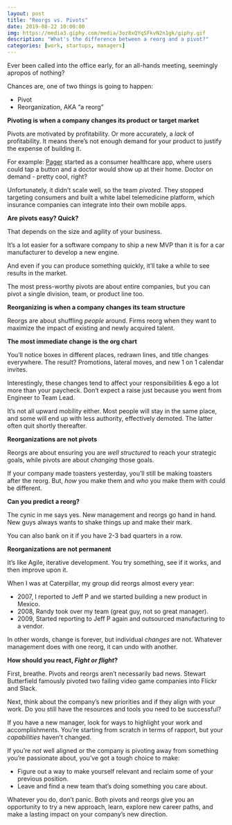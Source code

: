 ```yaml
---
layout: post
title: "Reorgs vs. Pivots"
date: 2019-08-22 10:00:00
img: https://media3.giphy.com/media/3oz8xQYqSFkvN2n1gk/giphy.gif
description: "What's the difference between a reorg and a pivot?"
categories: [work, startups, managers]
---
```


Ever been called into the office early, for an all-hands meeting, seemingly apropos of nothing?

Chances are, one of two things is going to happen: 

- Pivot 
- Reorganization, AKA “a reorg”

**Pivoting is when a company changes its product or target market**

Pivots are motivated by profitability. Or more accurately, a _lack_ of profitability. It means there’s not enough demand for your product to justify the expense of building it. 

For example: [Pager](https://pager.com) started as a consumer healthcare app, where users could tap a button and a doctor would show up at their home. Doctor on demand - pretty cool, right?

Unfortunately, it didn’t scale well, so the team _pivoted_. They stopped targeting consumers and built a white label telemedicine platform, which insurance companies can integrate into their own mobile apps.

**Are pivots easy? Quick?**

That depends on the size and agility of your business. 

It’s a lot easier for a software company to ship a new MVP than it is for a car manufacturer to develop a new engine.

And even if you can produce something quickly, it’ll take a while to see results in the market.

The most press-worthy pivots are about entire companies, but you can pivot a single division, team, or product line too.

**Reorganizing is when a company changes its team structure**

Reorgs are about shuffling _people_ around. Firms reorg when they want to maximize the impact of existing and newly acquired talent.

**The most immediate change is the org chart**

You’ll notice boxes in different places, redrawn lines, and title changes everywhere. The result? Promotions, lateral moves, and new 1 on 1 calendar invites.

Interestingly, these changes tend to affect your responsibilities &amp; ego a lot more than your paycheck. Don’t expect a raise just because you went from Engineer to Team Lead.

It’s not all upward mobility either. Most people will stay in the same place, and some will end up with less authority, effectively demoted. The latter often quit shortly thereafter.

**Reorganizations are not pivots**

Reorgs are about ensuring you are _well structured_ to reach your strategic goals, while pivots are about _changing_ those goals.

If your company made toasters yesterday, you’ll still be making toasters after the reorg. But, _how_ you make them and _who_ you make them with could be different.

**Can you predict a reorg?**

The cynic in me says yes. New management and reorgs go hand in hand. New guys always wants to shake things up and make their mark. 

You can also bank on it if you have 2-3 bad quarters in a row.

**Reorganizations are not permanent**

It’s like Agile, iterative development. You try something, see if it works, and then improve upon it. 

When I was at Caterpillar, my group did reorgs almost every year:

- 2007, I reported to Jeff P and we started building a new product in Mexico. 
- 2008, Randy took over my team (great guy, not so great manager). 
- 2009, Started reporting to Jeff P again and outsourced manufacturing to a vendor.

In other words, change is forever, but individual _changes_ are not. Whatever management does with one reorg, it can undo with another. 

**How should you react, _Fight or flight_?**

First, breathe. Pivots and reorgs aren’t necessarily bad news. Stewart Butterfield famously pivoted two failing video game companies into Flickr and Slack. 

Next, think about the company’s new priorities and if they align with your work. Do you still have the resources and tools you need to be successful?

If you have a new manager, look for ways to highlight your work and accomplishments. You’re starting from scratch in terms of rapport, but your _capabilities_ haven't changed.

If you’re _not_ well aligned or the company is pivoting away from something you’re passionate about, you’ve got a tough choice to make:

- Figure out a way to make yourself relevant and reclaim some of your previous position.
- Leave and find a new team that’s doing something you care about.

Whatever you do, don’t panic. Both pivots and reorgs give you an opportunity to try a new approach, learn, explore new career paths, and make a lasting impact on your company’s new direction.